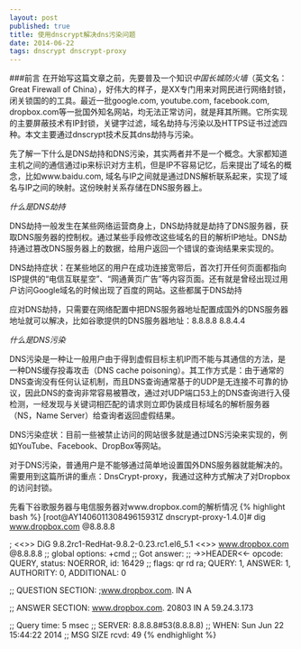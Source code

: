 ```yaml
---
layout: post
published: true
title: 使用dnscrypt解决dns污染问题 
date: 2014-06-22
tags: dnscrypt dnscrypt-proxy
---
```


###前言
在开始写这篇文章之前，先要普及一个知识*中国长城防火墙*（英文名：Great Firewall of China），好伟大的样子，是XX专门用来对网民进行网络封锁，闭关锁国的的工具。最近一批google.com, youtube.com, facebook.com, dropbox.com等一批国外知名网站，均无法正常访问，就是拜其所赐。它所实现的主要屏蔽技术有IP封锁，关键字过滤，域名劫持与污染以及HTTPS证书过滤四种。本文主要通过dnscrypt技术反其dns劫持与污染。

先了解一下什么是DNS劫持和DNS污染，其实两者并不是一个概念。大家都知道主机之间的通信通过ip来标识对方主机，但是IP不容易记忆，后来提出了域名的概念，比如www.baidu.com, 域名与IP之间就是通过DNS解析联系起来，实现了域名与IP之间的映射。这份映射关系存储在DNS服务器上。

*什么是DNS劫持*

DNS劫持一般发生在某些网络运营商身上，DNS劫持就是劫持了DNS服务器，获取DNS服务器的控制权。通过某些手段修改这些域名的目的解析IP地址。DNS劫持通过篡改DNS服务器上的数据，给用户返回一个错误的查询结果来实现的。

DNS劫持症状：在某些地区的用户在成功连接宽带后，首次打开任何页面都指向ISP提供的“电信互联星空”、“网通黄页广告”等内容页面。还有就是曾经出现过用户访问Google域名的时候出现了百度的网站。这些都属于DNS劫持

应对DNS劫持，只需要在网络配置中把DNS服务器地址配置成国外的DNS服务器地址就可以解决，比如谷歌提供的DNS服务器地址：8.8.8.8 8.8.4.4

*什么是DNS污染*

DNS污染是一种让一般用户由于得到虚假目标主机IP而不能与其通信的方法，是一种DNS缓存投毒攻击（DNS cache poisoning）。其工作方式是：由于通常的DNS查询没有任何认证机制，而且DNS查询通常基于的UDP是无连接不可靠的协议，因此DNS的查询非常容易被篡改，通过对UDP端口53上的DNS查询进行入侵检测，一经发现与关键词相匹配的请求则立即伪装成目标域名的解析服务器（NS，Name Server）给查询者返回虚假结果。

DNS污染症状：目前一些被禁止访问的网站很多就是通过DNS污染来实现的，例如YouTube、Facebook、DropBox等网站。

对于DNS污染，普通用户是不能够通过简单地设置国外DNS服务器就能解决的。需要用到这篇所讲的重点：DnsCrypt-proxy，我通过这种方式解决了对Dropbox的访问封锁。

先看下谷歌服务器与电信服务器对www.dropbox.com的解析情况
{% highlight bash %}
[root@AY140601130849615931Z dnscrypt-proxy-1.4.0]# dig www.dropbox.com @8.8.8.8

; <<>> DiG 9.8.2rc1-RedHat-9.8.2-0.23.rc1.el6_5.1 <<>> www.dropbox.com @8.8.8.8
;; global options: +cmd
;; Got answer:
;; ->>HEADER<<- opcode: QUERY, status: NOERROR, id: 16429
;; flags: qr rd ra; QUERY: 1, ANSWER: 1, AUTHORITY: 0, ADDITIONAL: 0

;; QUESTION SECTION:
;www.dropbox.com.		IN	A

;; ANSWER SECTION:
www.dropbox.com.	20803	IN	A	59.24.3.173

;; Query time: 5 msec
;; SERVER: 8.8.8.8#53(8.8.8.8)
;; WHEN: Sun Jun 22 15:44:22 2014
;; MSG SIZE  rcvd: 49
{% endhighlight %}
